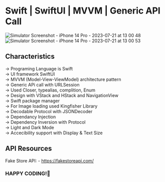 # Swift | SwiftUI | MVVM | Generic API Call

![Simulator Screenshot - iPhone 14 Pro - 2023-07-21 at 13 00 48](https://github.com/noscsu42/SwiftUI-MVVM-Product-List-API/assets/136747232/aced77e3-ae57-42c9-8d4d-cda95628e82b)
![Simulator Screenshot - iPhone 14 Pro - 2023-07-21 at 13 00 53](https://github.com/noscsu42/SwiftUI-MVVM-Product-List-API/assets/136747232/a2d8e9f3-fec9-4911-8fc8-9f1247874573)

## Characteristics

-> Programing Language is Swift<br />
-> UI framework SwiftUI<br />
-> MVVM (Model-View-ViewModel) architecture pattern<br />
-> Generic APi call with URLSession<br />
-> Used Closer, typealias, complition, Enum<br />
-> Design with VStack and HStack and NavigationView<br />
-> Swift package manager<br />
-> For Image loading used Kingfisher Library<br />
-> Decodable Protocol with JSONDecoder<br />
-> Dependancy Injection<br />
-> Dependency Inversion with Protocol<br />
-> Light and Dark Mode<br />
-> Accecibility support with Display & Text Size<br />

## API Resources

Fake Store API: - https://fakestoreapi.com/

### HAPPY CODING!🙂
